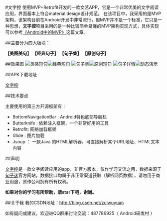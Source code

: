 #文字控
使用MVP+Retrofit开发的一款文艺APP，它是一个非常优美的文字阅读应用，界面基本上符合material design设计规范。 在该项目中，我采用的是MVP架构，该架构目前在Android开发中非常流行，但MVP并不是一个标准，它只是一种思想，**文字控**项目采用的是一种比较简单易懂的MVP架构实现方式，具体实现可以参考[《Android中的MVP》](http://rocko.xyz/2015/02/06/Android%E4%B8%AD%E7%9A%84MVP/)这篇文章。

##主要分为四大板块：

**【美图美句】 【经典句子】 【句子集】 【原创句子】**

##效果图
![灵感短句](https://github.com/zuiwuyuan/BeautifulWords/blob/master/imgs/1.png)![经典短句](https://github.com/zuiwuyuan/BeautifulWords/blob/master/imgs/2.png)
![句子集](https://github.com/zuiwuyuan/BeautifulWords/blob/master/imgs/3.png)![原创短句](https://github.com/zuiwuyuan/BeautifulWords/blob/master/imgs/4.png)
![句子详情](https://github.com/zuiwuyuan/BeautifulWords/blob/master/imgs/5.png)![动态演示](http://odsmd3jav.bkt.clouddn.com/%E6%96%87%E5%AD%97%E6%8E%A7.gif)


##APK下载地址

[文字控](http://fir.im/beautifulwords)


##技术要点

主要使用的第三方开源框架有：

 - BottomNavigationBar : Android特色底部导航栏
 - Butterknife : 依赖注入框架，一个非常好用的工具
 - Retrofit: 网络加载框架
 - Glide : 图片加载
 - Jsoup ： 一款Java 的HTML解析器，可直接解析某个URL地址、HTML文本内容


##声明

[文字控](http://fir.im/beautifulwords)是一款文字阅读应用的app，非官方版本，仅作学习交流之用，数据来源于[句子迷](http://www.juzimi.com/)官方网站，数据接口均属于非正常渠道获取（解析网页数据），请勿用于商业用途，原作公司拥有所有权利。

**如果对你的学习有所帮助，请star下吧，谢谢。**

##关于我
我的CSDN地址：http://blog.csdn.net/zuiwuyuan

如有疑问或建议，欢迎进QQ群来讨论交流：487786925（ Android研发村 ）
